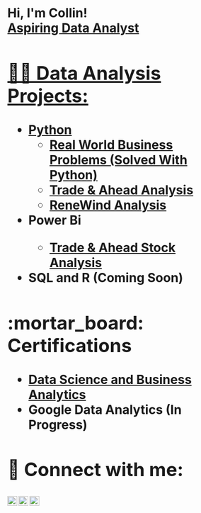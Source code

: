 <h1>Hi, I'm Collin! <br/><a href="https://github.com/CollinB15"> Aspiring Data Analyst</a> <a href="https://www.linkedin.com/in/collin-beville/">
<h2>👨‍💻 Data Analysis Projects:</h2>

- <b>Python</b>
  - [Real World Business Problems (Solved With Python)](https://eportfolio.mygreatlearning.com/collin-beville)
  - [Trade & Ahead Analysis](https://github.com/CollinB15/Trade-Ahead-Analysis)
  - [ReneWind Analysis](https://github.com/CollinB15/ReneWind-Analysis)
- <b> Power Bi
  - [Trade & Ahead Stock Analysis](https://github.com/CollinB15/Trade-Ahead-Power-Bi/blob/main/README.md)
- <b> SQL and R (Coming Soon)</b>

<h2>:mortar_board: Certifications </h2>

- [Data Science and Business Analytics](https://verify.mygreatlearning.com/verify/FSTDROVZ)
- Google Data Analytics (In Progress)



<h2> 🤳 Connect with me:</h2>

[<img align="left" alt="Collin_Beville | Twitter" width="22px" src="https://cdn.jsdelivr.net/npm/simple-icons@v3/icons/twitter.svg" />][twitter]
[<img align="left" alt="collin-beville | LinkedIn" width="22px" src="https://cdn.jsdelivr.net/npm/simple-icons@v3/icons/linkedin.svg" />][linkedin]
[<img align="left" alt="collin_beville | Instagram" width="22px" src="https://cdn.jsdelivr.net/npm/simple-icons@v3/icons/instagram.svg" />][instagram]

[twitter]: https://twitter.com/Collin_Beville
[instagram]: https://www.instagram.com/collin_beville/
[linkedin]: https://linkedin.com/in/collin-beville

<!--
**joshmadakor1/joshmadakor1** is a ✨ _special_ ✨ repository because its `README.md` (this file) appears on your GitHub profile.

Here are some ideas to get you started:

- 🔭 I’m currently working on ...
- 🌱 I’m currently learning ...
- 👯 I’m looking to collaborate on ...
- 🤔 I’m looking for help with ...
- 💬 Ask me about ...
- 📫 How to reach me: ...
- 😄 Pronouns: ...
- ⚡ Fun fact: ...
-->
